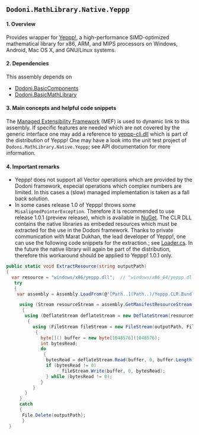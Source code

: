 ## `Dodoni.MathLibrary.Native.Yeppp`

#### 1. Overview
Provides wrapper for [Yeppp!](http://www.yeppp.info/),  a high-performance SIMD-optimized mathematical library for x86, ARM, and MIPS processors on Windows, Android, Mac OS X, and GNU/Linux systems.

#### 2. Dependencies
This assembly depends on 
* [Dodoni.BasicComponents](BasicComponents)
* [Dodoni.BasicMathLibrary](BasicMathLibrary)

#### 3. Main concepts and helpful code snippets
The [Managed Extensibility Framework](http://en.wikipedia.org/wiki/Managed_Extensibility_Framework) (MEF) is used to dynamic link to this assembly. If specific features are needed which are not covered by the generic interface one may add a reference to [yeppp-cli.dll](http://docs.yeppp.info/cs/index.html#GettingStarted) which is part of the distribution of Yeppp! One may have a look into the unit test project of `Dodoni.MathLibrary.Native.Yeppp`; see API documentation for more information.


#### 4. Important remarks
* Yeppp! does not support all Vector operations which are provided by the Dodoni framework, especial operations which complex numbers are limited. In this cases a (slow) managed implementation is taken as a fall back solution. 
* In some cases release 1.0 of Yeppp! throws some `MisalignedPointerException`. Therefore it is recommended to use release 1.0.1 (preview release), which is available in [NuGet](https://www.nuget.org/). The CLR DLL contains the native libraries as embeded resources which must be extracted for the use in the Dodoni framework. Thanks to private communication with Marat Dukhan, the lead developer of Yeppp!, one can use the following code snippets for the extraction.; see [Loader.cs](https://bitbucket.org/MDukhan/yeppp/src/b8db687e912bbd7e2a26dd93c348ef2d7a5febdc/bindings/clr/sources-csharp/library/Loader.cs?at=default#cl-183). In the future the native library will again be part of the distribution, therefore this workaround should be applied to Yeppp! 1.0.1 only.

``` csharp
public static void ExtractResource(string outputPath)
{
  var resource = "windows/x86/yeppp.dll";  // "windows/x86_64/yeppp.dll";
   try
   {
    var assembly = Assembly.LoadFrom(@"[Path..](Path..)/Yeppp.CLR.Bundle.dll");

     using (Stream resourceStream = assembly.GetManifestResourceStream(resource))
      {
       using (DeflateStream deflateStream = new DeflateStream(resourceStream, CompressionMode.Decompress))
        {
          using (FileStream fileStream = new FileStream(outputPath, FileMode.CreateNew, FileAccess.Write, FileShare.None))
           {
             byte[]() buffer = new byte[1048576](1048576);
             int bytesRead;
             do
              {
               bytesRead = deflateStream.Read(buffer, 0, buffer.Length);
               if (bytesRead != 0)
                     fileStream.Write(buffer, 0, bytesRead);
               } while (bytesRead != 0);
             }
          }
       }
     }
     catch
     {
      File.Delete(outputPath);
      }
 }
```

